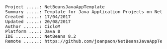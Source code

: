 <pre>
Project .....: NetBeansJavaAppTemplate
Summary .....: Template for Java Application Projects on NetBeans IDE
Created .....: 17/04/2017
Updated .....: 20/08/2017
Author ......: CicloM
Platform ....: Java 8
IDE .........: NetBeans 8.2
Remote ......: https://github.com/joanpaon/NetBeansJavaAppTemplate.git
</pre>

